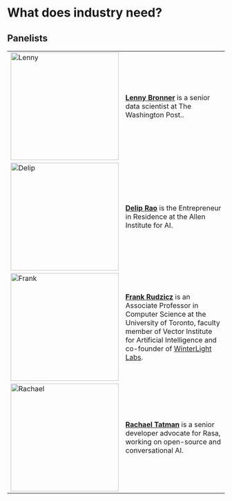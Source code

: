 # What does industry need?

## Panelists
|               |                               |
| :---------------- | :------------------------------   | 
| <img src="../img/lenny.jpeg" alt="Lenny" class="bg-primary" width="250px"/> | [**Lenny Bronner**](https://lennybronner.com/) is a senior data scientist at The Washington Post.. | 
| <img src="../img/delip.jpeg" alt="Delip" class="bg-primary" width="250px" /> | [**Delip Rao**](http://deliprao.com/) is the Entrepreneur in Residence at the Allen Institute for AI.|
| <img src="../img/frank.jpeg" alt="Frank" class="bg-primary" width="250px"/> | [**Frank Rudzicz**](http://www.cs.toronto.edu/~frank/) is an Associate Professor in Computer Science at the University of Toronto, faculty member of Vector Institute for Artificial Intelligence and co-founder of [WinterLight Labs](https://winterlightlabs.com/). | 
| <img src="../img/rachael.jpg" alt="Rachael" class="bg-primary" width="250px"/> | [**Rachael Tatman**](http://www.rctatman.com/) is a senior developer advocate for Rasa, working on open-source and conversational AI.|



